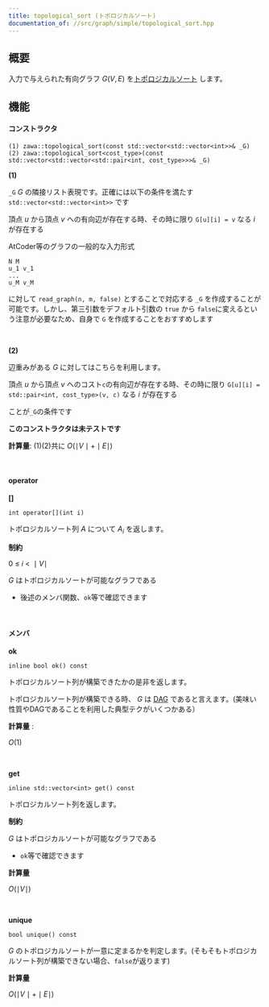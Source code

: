 ```yaml
---
title: topological_sort (トポロジカルソート)
documentation_of: //src/graph/simple/topological_sort.hpp
---
```


## 概要

入力で与えられた有向グラフ $G(V, E)$ を[トポロジカルソート](https://ja.wikipedia.org/wiki/%E3%83%88%E3%83%9D%E3%83%AD%E3%82%B8%E3%82%AB%E3%83%AB%E3%82%BD%E3%83%BC%E3%83%88) します。


## 機能

#### コンストラクタ

```
(1) zawa::topological_sort(const std::vector<std::vector<int>>& _G)
(2) zawa::topological_sort<cost_type>(const std::vector<std::vector<std::pair<int, cost_type>>>& _G)
```

**(1)**

`_G` $G$ の隣接リスト表現です。正確には以下の条件を満たす `std::vector<std::vector<int>>` です


頂点 $u$ から頂点 $v$ への有向辺が存在する時、その時に限り `G[u][i] = v` なる $i$ が存在する

AtCoder等のグラフの一般的な入力形式
```
N M
u_1 v_1
...
u_M v_M
```

に対して `read_graph(n, m, false)` とすることで対応する `_G` を作成することが可能です。しかし、第三引数をデフォルト引数の `true` から `false`に変えるという注意が必要なため、自身で `G` を作成することをおすすめします

<br />

**(2)**

辺重みがある $G$ に対してはこちらを利用します。

頂点 $u$ から頂点 $v$ へのコスト`c`の有向辺が存在する時、その時に限り `G[u][i] = std::pair<int, cost_type>(v, c)` なる $i$ が存在する

ことが`_G`の条件です

**このコンストラクタは未テストです**

**計算量**: (1)(2)共に $O(\mid V\mid + \mid E\mid)$

<br />

#### operator

**[]**
```
int operator[](int i)
```
トポロジカルソート列 $A$ について $A_i$ を返します。

**制約**

$0\ \le\ i\ <\ \mid V\mid$

$G$ はトポロジカルソートが可能なグラフである
- 後述のメンバ関数、`ok`等で確認できます

<br />

#### メンバ

**ok**
```
inline bool ok() const 
```

トポロジカルソート列が構築できたかの是非を返します。

トポロジカルソート列が構築できる時、 $G$ は [DAG](https://ja.wikipedia.org/wiki/%E6%9C%89%E5%90%91%E9%9D%9E%E5%B7%A1%E5%9B%9E%E3%82%B0%E3%83%A9%E3%83%95) であると言えます。(美味い性質やDAGであることを利用した典型テクがいくつかある）

**計算量** : 

$O(1)$

<br />

**get**
```
inline std::vector<int> get() const
```

トポロジカルソート列を返します。

**制約**

$G$ はトポロジカルソートが可能なグラフである
- `ok`等で確認できます

**計算量**

$O(\mid V\mid)$

<br />

**unique**
```
bool unique() const
```
 $G$ のトポロジカルソートが一意に定まるかを判定します。(そもそもトポロジカルソート列が構築できない場合、`false`が返ります)

**計算量**

$O(\mid V\mid + \mid E\mid)$

